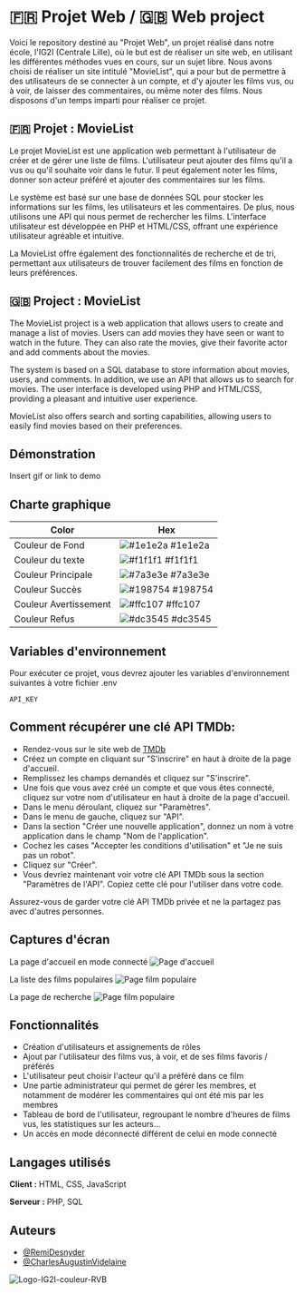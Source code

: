 # 🇫🇷 Projet Web / 🇬🇧 Web project

Voici le repository destiné au "Projet Web", un projet réalisé dans notre école, l'IG2I (Centrale Lille), où le but est de réaliser un site web, en utilisant les différentes méthodes vues en cours, sur un sujet libre. Nous avons choisi de réaliser un site intitulé "MovieList", qui a pour but de permettre à des utilisateurs de se connecter à un compte, et d'y ajouter les films vus, ou à voir, de laisser des commentaires, ou même noter des films. Nous disposons d'un temps imparti pour réaliser ce projet.

## 🇫🇷 Projet : MovieList

Le projet MovieList est une application web permettant à l'utilisateur de créer et de gérer une liste de films. L'utilisateur peut ajouter des films qu'il a vus ou qu'il souhaite voir dans le futur. Il peut également noter les films, donner son acteur préféré et ajouter des commentaires sur les films.

Le système est basé sur une base de données SQL pour stocker les informations sur les films, les utilisateurs et les commentaires. De plus, nous utilisons une API qui nous permet de rechercher les films. L'interface utilisateur est développée en PHP et HTML/CSS, offrant une expérience utilisateur agréable et intuitive.

La MovieList offre également des fonctionnalités de recherche et de tri, permettant aux utilisateurs de trouver facilement des films en fonction de leurs préférences.

## 🇬🇧 Project : MovieList

The MovieList project is a web application that allows users to create and manage a list of movies. Users can add movies they have seen or want to watch in the future. They can also rate the movies, give their favorite actor and add comments about the movies.

The system is based on a SQL database to store information about movies, users, and comments. In addition, we use an API that allows us to search for movies. 
The user interface is developed using PHP and HTML/CSS, providing a pleasant and intuitive user experience.

MovieList also offers search and sorting capabilities, allowing users to easily find movies based on their preferences.


## Démonstration

Insert gif or link to demo


## Charte graphique

| Color             | Hex                                                                |
| ----------------- | ------------------------------------------------------------------ |
| Couleur de Fond | ![#1e1e2a](https://via.placeholder.com/10/1e1e2a?text=+) #1e1e2a |
| Couleur du texte | ![#f1f1f1](https://via.placeholder.com/10/f1f1f1?text=+) #f1f1f1 |
| Couleur Principale | ![#7a3e3e](https://via.placeholder.com/10/7a3e3e?text=+) #7a3e3e |
| Couleur Succès | ![#198754](https://via.placeholder.com/10/198754?text=+) #198754 |
| Couleur Avertissement | ![#ffc107](https://via.placeholder.com/10/ffc107?text=+) #ffc107 |
| Couleur Refus | ![#dc3545](https://via.placeholder.com/10/dc3545?text=+) #dc3545 |


## Variables d'environnement

Pour exécuter ce projet, vous devrez ajouter les variables d'environnement suivantes à votre fichier .env

`API_KEY`


## Comment récupérer une clé API TMDb:

 - Rendez-vous sur le site web de [TMDb](https://www.themoviedb.org/)
 - Créez un compte en cliquant sur "S'inscrire" en haut à droite de la page d'accueil. 
 - Remplissez les champs demandés et cliquez sur "S'inscrire".
 - Une fois que vous avez créé un compte et que vous êtes connecté, cliquez sur votre nom d'utilisateur en haut à droite de la page d'accueil.
 - Dans le menu déroulant, cliquez sur "Paramètres".
 - Dans le menu de gauche, cliquez sur "API".
 - Dans la section "Créer une nouvelle application", donnez un nom à votre application dans le champ "Nom de l'application".
 - Cochez les cases "Accepter les conditions d'utilisation" et "Je ne suis pas un robot".
 - Cliquez sur "Créer".
 - Vous devriez maintenant voir votre clé API TMDb sous la section "Paramètres de l'API". Copiez cette clé pour l'utiliser dans votre code.

Assurez-vous de garder votre clé API TMDb privée et ne la partagez pas avec d'autres personnes.
## Captures d'écran

La page d'accueil en mode connecté
![Page d'accueil](/screenshots/page_d_accueil.png?raw=true "Page d'accueil")

La liste des films populaires
![Page film populaire](/screenshots/film_populaire.png?raw=true "Page film populaire")

La page de recherche
![Page film populaire](/screenshots/recherche.png?raw=true "Page film populaire")

## Fonctionnalités

- Création d'utilisateurs et assignements de rôles
- Ajout par l'utilisateur des films vus, à voir, et de ses films favoris / préférés
- L'utilisateur peut choisir l'acteur qu'il a préféré dans ce film
- Une partie administrateur qui permet de gérer les membres, et notamment de modérer les commentaires qui ont été mis par les membres
- Tableau de bord de l'utilisateur, regroupant le nombre d'heures de films vus, les statistiques sur les acteurs...
- Un accès en mode déconnecté différent de celui en mode connecté


## Langages utilisés

**Client :** HTML, CSS, JavaScript

**Serveur :** PHP, SQL


## Auteurs

- [@RemiDesnyder](https://www.github.com/remidesnyder)
- [@CharlesAugustinVidelaine](https://www.github.com/EnisuVI)


![Logo-IG2I-couleur-RVB](https://user-images.githubusercontent.com/66905063/232838860-f5d11e41-380e-4a44-b00d-0fc4306be969.png)
